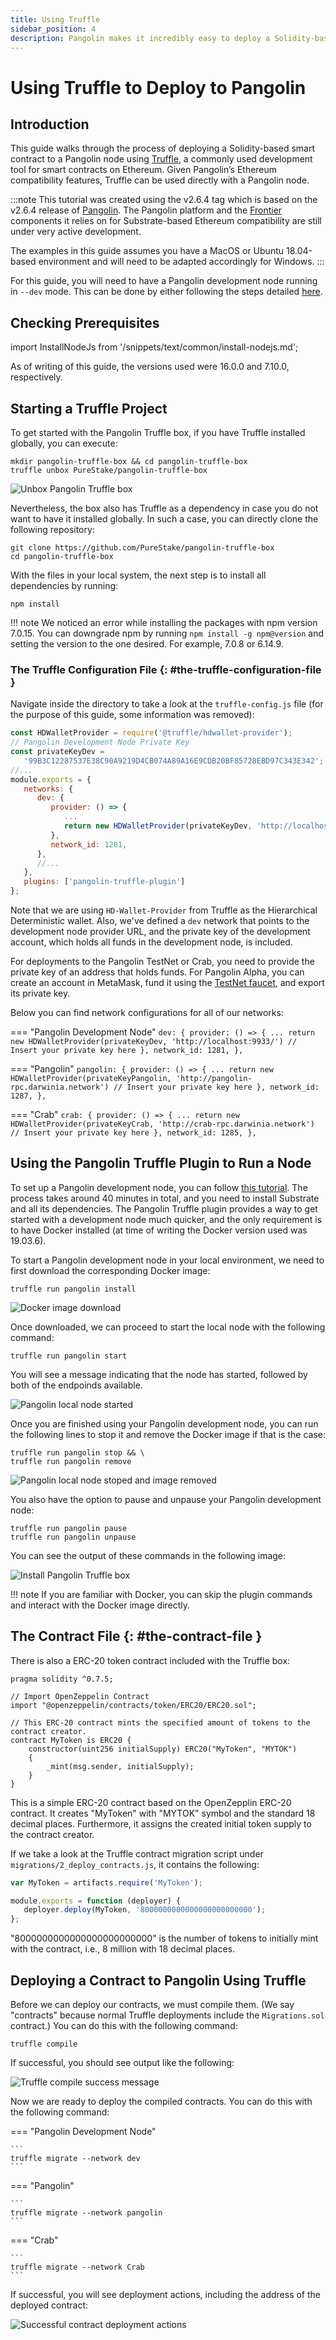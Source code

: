 ```yaml
---
title: Using Truffle
sidebar_position: 4
description: Pangolin makes it incredibly easy to deploy a Solidity-based smart contract to a Pangolin node using Truffle. Learn how in this tutorial.
---
```


# Using Truffle to Deploy to Pangolin

## Introduction

This guide walks through the process of deploying a Solidity-based smart contract to a Pangolin node using [Truffle](https://www.trufflesuite.com/), a commonly used development tool for smart contracts on Ethereum. Given Pangolin’s Ethereum compatibility features, Truffle can be used directly with a Pangolin node.

:::note
This tutorial was created using the v2.6.4 tag which is based on the v2.6.4 release of [Pangolin](https://github.com/darwinia-network/darwinia-common/releases/tag/v2.6.4). The Pangolin platform and the [Frontier](https://github.com/paritytech/frontier) components it relies on for Substrate-based Ethereum compatibility are still under very active development.

The examples in this guide assumes you have a MacOS or Ubuntu 18.04-based environment and will need to be adapted accordingly for Windows.
:::

For this guide, you will need to have a Pangolin development node running in `--dev` mode. This can be done by either following the steps detailed [here](/builders/get-started/pangolin-dev/).

## Checking Prerequisites

import InstallNodeJs from '/snippets/text/common/install-nodejs.md';

<InstallNodeJs name="installNodeJs"/>

As of writing of this guide, the versions used were 16.0.0 and 7.10.0, respectively.

## Starting a Truffle Project

To get started with the Pangolin Truffle box, if you have Truffle installed globally, you can execute:

```
mkdir pangolin-truffle-box && cd pangolin-truffle-box
truffle unbox PureStake/pangolin-truffle-box
```

![Unbox Pangolin Truffle box](/images/truffle/truffle-1.png)

Nevertheless, the box also has Truffle as a dependency in case you do not want to have it installed globally. In such a case, you can directly clone the following repository:

```
git clone https://github.com/PureStake/pangolin-truffle-box
cd pangolin-truffle-box
``` 

With the files in your local system, the next step is to install all dependencies by running:

```
npm install
```

!!! note
    We noticed an error while installing the packages with npm version 7.0.15. You can downgrade npm by running `npm install -g npm@version` and setting the version to the one desired. For example, 7.0.8 or 6.14.9.

### The Truffle Configuration File {: #the-truffle-configuration-file } 

Navigate inside the directory to take a look at the `truffle-config.js` file (for the purpose of this guide, some information was removed):

```js
const HDWalletProvider = require('@truffle/hdwallet-provider');
// Pangolin Development Node Private Key
const privateKeyDev =
   '99B3C12287537E38C90A9219D4CB074A89A16E9CDB20BF85728EBD97C343E342';
//...
module.exports = {
   networks: {
      dev: {
         provider: () => {
            ...
            return new HDWalletProvider(privateKeyDev, 'http://localhost:9933/')
         },
         network_id: 1281,
      },
      //...
   },
   plugins: ['pangolin-truffle-plugin']
};
```

Note that we are using `HD-Wallet-Provider` from Truffle as the Hierarchical Deterministic wallet. Also, we've defined a `dev` network that points to the development node provider URL, and the private key of the development account, which holds all funds in the development node, is included. 

For deployments to the Pangolin TestNet or Crab, you need to provide the private key of an address that holds funds. For Pangolin Alpha, you can create an account in MetaMask, fund it using the [TestNet faucet](/builders/get-started/pangolin/#get-tokens/), and export its private key.

Below you can find network configurations for all of our networks:

=== "Pangolin Development Node"
    ```
    dev: {
      provider: () => {
         ...
         return new HDWalletProvider(privateKeyDev, 'http://localhost:9933/') // Insert your private key here
      },
      network_id: 1281,
    },
    ```

=== "Pangolin"
    ```
    pangolin: {
      provider: () => {
         ...
         return new HDWalletProvider(privateKeyPangolin, 'http://pangolin-rpc.darwinia.network') // Insert your private key here
      },
      network_id: 1287,
    },
    ```

=== "Crab"
    ```
    crab: {
      provider: () => {
         ...
         return new HDWalletProvider(privateKeyCrab, 'http://crab-rpc.darwinia.network') // Insert your private key here
      },
      network_id: 1285,
    },
    ```

## Using the Pangolin Truffle Plugin to Run a Node

To set up a Pangolin development node, you can follow [this tutorial](/builders/get-started/pangolin-dev/). The process takes around 40 minutes in total, and you need to install Substrate and all its dependencies. The Pangolin Truffle plugin provides a way to get started with a development node much quicker, and the only requirement is to have Docker installed (at time of writing the Docker version used was 19.03.6).

To start a Pangolin development node in your local environment, we need to first download the corresponding Docker image:

```
truffle run pangolin install
```

![Docker image download](/images/truffle/truffle-2.png)

Once downloaded, we can proceed to start the local node with the following command:

```
truffle run pangolin start
```

You will see a message indicating that the node has started, followed by both of the endpoinds available.

![Pangolin local node started](/images/truffle/truffle-3.png)

Once you are finished using your Pangolin development node, you can run the following lines to stop it and remove the Docker image if that is the case:

```
truffle run pangolin stop && \
truffle run pangolin remove
```

![Pangolin local node stoped and image removed](/images/truffle/truffle-4.png)

You also have the option to pause and unpause your Pangolin development node:

```
truffle run pangolin pause
truffle run pangolin unpause
```

You can see the output of these commands in the following image:

![Install Pangolin Truffle box](/images/truffle/truffle-5.png)

!!! note
    If you are familiar with Docker, you can skip the plugin commands and interact with the Docker image directly.

## The Contract File {: #the-contract-file } 

There is also a ERC-20 token contract included with the Truffle box:

```solidity
pragma solidity ^0.7.5;

// Import OpenZeppelin Contract
import "@openzeppelin/contracts/token/ERC20/ERC20.sol";

// This ERC-20 contract mints the specified amount of tokens to the contract creator.
contract MyToken is ERC20 {
    constructor(uint256 initialSupply) ERC20("MyToken", "MYTOK")
    {
        _mint(msg.sender, initialSupply);
    }
}
```

This is a simple ERC-20 contract based on the OpenZepplin ERC-20 contract. It creates "MyToken" with "MYTOK" symbol and the standard 18 decimal places. Furthermore, it assigns the created initial token supply to the contract creator.

If we take a look at the Truffle contract migration script under `migrations/2_deploy_contracts.js`, it contains the following:

```javascript
var MyToken = artifacts.require('MyToken');

module.exports = function (deployer) {
   deployer.deploy(MyToken, '8000000000000000000000000');
};
```

"8000000000000000000000000" is the number of tokens to initially mint with the contract, i.e., 8 million with 18 decimal places.

## Deploying a Contract to Pangolin Using Truffle

Before we can deploy our contracts, we must compile them. (We say "contracts" because normal Truffle deployments include the `Migrations.sol` contract.) You can do this with the following command:

```
truffle compile
```

If successful, you should see output like the following:

![Truffle compile success message](/images/truffle/truffle-6.png)

Now we are ready to deploy the compiled contracts. You can do this with the following command:

=== "Pangolin Development Node"

    ```
    truffle migrate --network dev
    ```

=== "Pangolin"

    ```
    truffle migrate --network pangolin
    ```

=== "Crab"

    ```
    truffle migrate --network Crab
    ```

If successful, you will see deployment actions, including the address of the deployed contract:

![Successful contract deployment actions](/images/truffle/truffle-7.png)

